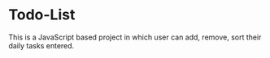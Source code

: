 # Todo-List

This is a JavaScript based project in which user can add, remove, sort their daily tasks entered.
